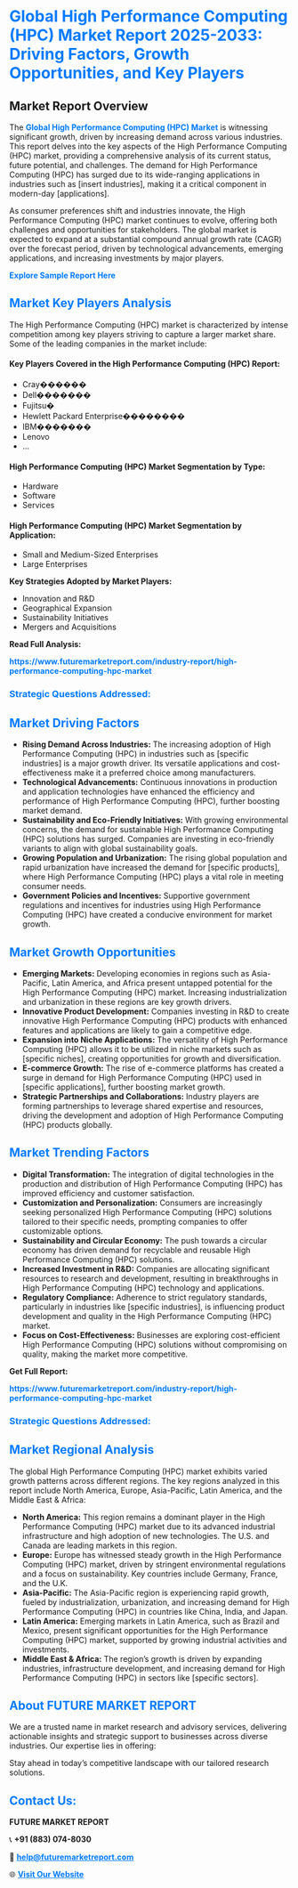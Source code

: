 <h1 style="color: #007BFF;">Global High Performance Computing (HPC) Market Report 2025-2033: Driving Factors, Growth Opportunities, and Key Players</h1>

<section id="overview">
<h2>Market Report Overview</h2>
<p>The <a href="https://www.futuremarketreport.com/industry-report/high-performance-computing-hpc-market" style="color: #007BFF; text-decoration: none;"><strong>Global High Performance Computing (HPC) Market</strong></a> is witnessing significant growth, driven by increasing demand across various industries. This report delves into the key aspects of the High Performance Computing (HPC) market, providing a comprehensive analysis of its current status, future potential, and challenges. The demand for High Performance Computing (HPC) has surged due to its wide-ranging applications in industries such as [insert industries], making it a critical component in modern-day [applications].</p>
<p>As consumer preferences shift and industries innovate, the High Performance Computing (HPC) market continues to evolve, offering both challenges and opportunities for stakeholders. The global market is expected to expand at a substantial compound annual growth rate (CAGR) over the forecast period, driven by technological advancements, emerging applications, and increasing investments by major players.</p>
</section>

<section id="overview">
<p><a href="https://www.futuremarketreport.com/request-sample/reportId=85565" style="color: #007BFF; text-decoration: none;"><strong>Explore Sample Report Here</strong></a></p>
</section>

<section id="key-players">
<h2 style="color: #007BFF;">Market Key Players Analysis</h2>
<p>The High Performance Computing (HPC) market is characterized by intense competition among key players striving to capture a larger market share. Some of the leading companies in the market include:</p>
<h4>Key Players Covered in the High Performance Computing (HPC) Report:</h4>
<ul><li>Cray������</li><li>Dell�������</li><li>Fujitsu�</li><li>Hewlett Packard Enterprise��������</li><li>IBM�������</li><li>Lenovo</li><li>...</li></ul>
<h4>High Performance Computing (HPC) Market Segmentation by Type:</h4>
<ul><li>Hardware</li><li>Software</li><li>Services</li></ul>

<h4>High Performance Computing (HPC) Market Segmentation by Application:</h4>
<ul><li>Small and Medium-Sized Enterprises</li><li>Large Enterprises</li></ul>
<p><strong>Key Strategies Adopted by Market Players:</strong></p>
<ul>
<li>Innovation and R&D</li>
<li>Geographical Expansion</li>
<li>Sustainability Initiatives</li>
<li>Mergers and Acquisitions</li>
</ul>
</section>

<section>
<p><strong>Read Full Analysis: </strong></p><a href="https://www.futuremarketreport.com/industry-report/high-performance-computing-hpc-market" style="color: #007BFF; text-decoration: none;"><strong>https://www.futuremarketreport.com/industry-report/high-performance-computing-hpc-market</strong></a>
<h3 style="color: #007BFF;">Strategic Questions Addressed:</h3>
</section>

<section id="driving-factors">
<h2 style="color: #007BFF;">Market Driving Factors</h2>
<ul>
<li><strong>Rising Demand Across Industries:</strong> The increasing adoption of High Performance Computing (HPC) in industries such as [specific industries] is a major growth driver. Its versatile applications and cost-effectiveness make it a preferred choice among manufacturers.</li>
<li><strong>Technological Advancements:</strong> Continuous innovations in production and application technologies have enhanced the efficiency and performance of High Performance Computing (HPC), further boosting market demand.</li>
<li><strong>Sustainability and Eco-Friendly Initiatives:</strong> With growing environmental concerns, the demand for sustainable High Performance Computing (HPC) solutions has surged. Companies are investing in eco-friendly variants to align with global sustainability goals.</li>
<li><strong>Growing Population and Urbanization:</strong> The rising global population and rapid urbanization have increased the demand for [specific products], where High Performance Computing (HPC) plays a vital role in meeting consumer needs.</li>
<li><strong>Government Policies and Incentives:</strong> Supportive government regulations and incentives for industries using High Performance Computing (HPC) have created a conducive environment for market growth.</li>
</ul>
</section>

<section id="growth-opportunities">
<h2 style="color: #007BFF;">Market Growth Opportunities</h2>
<ul>
<li><strong>Emerging Markets:</strong> Developing economies in regions such as Asia-Pacific, Latin America, and Africa present untapped potential for the High Performance Computing (HPC) market. Increasing industrialization and urbanization in these regions are key growth drivers.</li>
<li><strong>Innovative Product Development:</strong> Companies investing in R&D to create innovative High Performance Computing (HPC) products with enhanced features and applications are likely to gain a competitive edge.</li>
<li><strong>Expansion into Niche Applications:</strong> The versatility of High Performance Computing (HPC) allows it to be utilized in niche markets such as [specific niches], creating opportunities for growth and diversification.</li>
<li><strong>E-commerce Growth:</strong> The rise of e-commerce platforms has created a surge in demand for High Performance Computing (HPC) used in [specific applications], further boosting market growth.</li>
<li><strong>Strategic Partnerships and Collaborations:</strong> Industry players are forming partnerships to leverage shared expertise and resources, driving the development and adoption of High Performance Computing (HPC) products globally.</li>
</ul>
</section>

<section id="trending-factors">
<h2 style="color: #007BFF;">Market Trending Factors</h2>
<ul>
<li><strong>Digital Transformation:</strong> The integration of digital technologies in the production and distribution of High Performance Computing (HPC) has improved efficiency and customer satisfaction.</li>
<li><strong>Customization and Personalization:</strong> Consumers are increasingly seeking personalized High Performance Computing (HPC) solutions tailored to their specific needs, prompting companies to offer customizable options.</li>
<li><strong>Sustainability and Circular Economy:</strong> The push towards a circular economy has driven demand for recyclable and reusable High Performance Computing (HPC) solutions.</li>
<li><strong>Increased Investment in R&D:</strong> Companies are allocating significant resources to research and development, resulting in breakthroughs in High Performance Computing (HPC) technology and applications.</li>
<li><strong>Regulatory Compliance:</strong> Adherence to strict regulatory standards, particularly in industries like [specific industries], is influencing product development and quality in the High Performance Computing (HPC) market.</li>
<li><strong>Focus on Cost-Effectiveness:</strong> Businesses are exploring cost-efficient High Performance Computing (HPC) solutions without compromising on quality, making the market more competitive.</li>
</ul>
</section>

<section>
<p><strong>Get Full Report: </strong></p><a href="https://www.futuremarketreport.com/industry-report/high-performance-computing-hpc-market" style="color: #007BFF; text-decoration: none;"><strong>https://www.futuremarketreport.com/industry-report/high-performance-computing-hpc-market</strong></a>
<h3 style="color: #007BFF;">Strategic Questions Addressed:</h3>
</section>


<section id="regional-analysis">
<h2 style="color: #007BFF;">Market Regional Analysis</h2>
<p>The global High Performance Computing (HPC) market exhibits varied growth patterns across different regions. The key regions analyzed in this report include North America, Europe, Asia-Pacific, Latin America, and the Middle East & Africa:</p>
<ul>
<li><strong>North America:</strong> This region remains a dominant player in the High Performance Computing (HPC) market due to its advanced industrial infrastructure and high adoption of new technologies. The U.S. and Canada are leading markets in this region.</li>
<li><strong>Europe:</strong> Europe has witnessed steady growth in the High Performance Computing (HPC) market, driven by stringent environmental regulations and a focus on sustainability. Key countries include Germany, France, and the U.K.</li>
<li><strong>Asia-Pacific:</strong> The Asia-Pacific region is experiencing rapid growth, fueled by industrialization, urbanization, and increasing demand for High Performance Computing (HPC) in countries like China, India, and Japan.</li>
<li><strong>Latin America:</strong> Emerging markets in Latin America, such as Brazil and Mexico, present significant opportunities for the High Performance Computing (HPC) market, supported by growing industrial activities and investments.</li>
<li><strong>Middle East & Africa:</strong> The region’s growth is driven by expanding industries, infrastructure development, and increasing demand for High Performance Computing (HPC) in sectors like [specific sectors].</li>
</ul>
</section>

<footer>
<h2 style="color: #007BFF;">About FUTURE MARKET REPORT</h2>
<p>We are a trusted name in market research and advisory services, delivering actionable insights and strategic support to businesses across diverse industries. Our expertise lies in offering:</p>

<p>Stay ahead in today’s competitive landscape with our tailored research solutions.</p>

<h2 style="color: #007BFF;">Contact Us:</h2>
<p><strong>FUTURE MARKET REPORT</strong></p>
<p>📞 <strong>+91 (883) 074-8030</strong></p>
<p>📧 <strong><a href="mailto:help@futuremarketreport.com" style="color: #007BFF;">help@futuremarketreport.com</a></strong></p>
<p>🌐 <strong><a href="https://www.futuremarketreport.com/" style="color: #007BFF;">Visit Our Website</a></strong></p>
</footer>